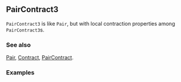 ## PairContract3 

`PairContract3` is like `Pair`, but with local contraction properties among `PairContract3`s.

### See also

[Pair](Pair), [Contract](Contract), [PairContract](PairContract).

### Examples